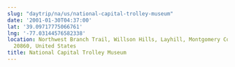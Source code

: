 ```yaml
---
slug: "daytrip/na/us/national-capital-trolley-museum"
date: '2001-01-30T04:37:00'
lat: '39.09717775066761'
lng: '-77.03144576582338'
location: Northwest Branch Trail, Willson Hills, Layhill, Montgomery County, Maryland,
  20860, United States
title: National Capital Trolley Museum
---
```



